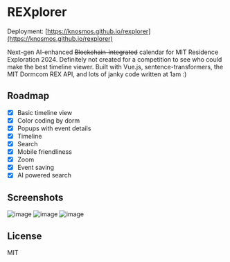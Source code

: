 # REXplorer
Deployment: [https://knosmos.github.io/rexplorer](https://knosmos.github.io/rexplorer)

Next-gen AI-enhanced ~~Blockchain-integrated~~ calendar for MIT Residence Exploration 2024. Definitely not created for a competition to see who could make the best timeline viewer. Built with Vue.js, sentence-transformers, the MIT Dormcom REX API, and lots of janky code written at 1am :)

## Roadmap
- [x] Basic timeline view
- [x] Color coding by dorm
- [x] Popups with event details
- [x] Timeline 
- [x] Search
- [x] Mobile friendliness
- [x] Zoom
- [x] Event saving
- [x] AI powered search

## Screenshots
![image](https://github.com/user-attachments/assets/ec14c5d7-2abd-441d-8d67-0591bda8b658)
![image](https://github.com/user-attachments/assets/821becb0-43cd-443d-afed-1cb2ddf2eaee)
![image](https://github.com/user-attachments/assets/ad21dfd1-0f8a-43d8-9df6-8fbf6b709eca)

## License
MIT
